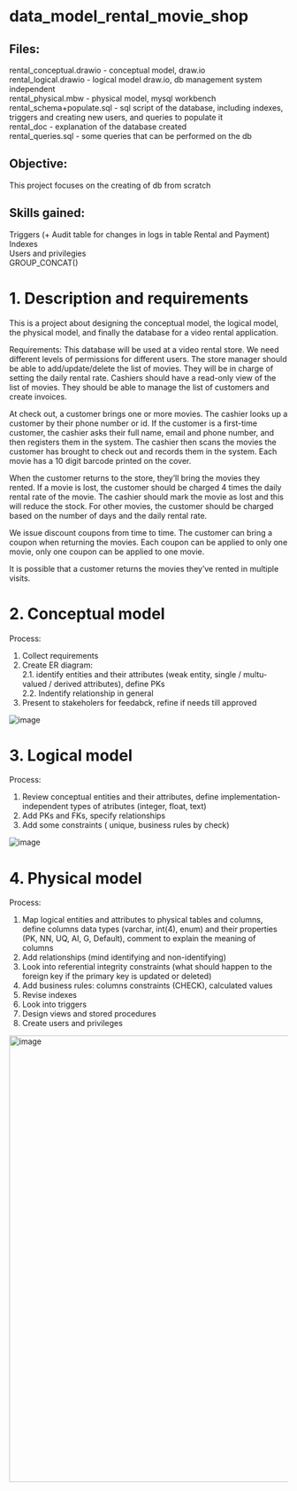  # data_model_rental_movie_shop

## Files:    

rental_conceptual.drawio - conceptual model, draw.io  
rental_logical.drawio -  logical model draw.io, db management system independent  
rental_physical.mbw - physical model, mysql workbench   
rental_schema+populate.sql - sql script of the database, including indexes, triggers and creating new users, and queries to populate it  
rental_doc - explanation of the database created  
rental_queries.sql - some queries that can be performed on the db  

## Objective:  
This project focuses on the creating of db from scratch

## Skills gained:  
Triggers (+ Audit table for changes in logs in table Rental and Payment)   
Indexes  
Users and privilegies   
GROUP_CONCAT()  


# 1. Description and requirements

This is a project about designing the conceptual model, the logical model, the physical model, and finally the database for a video rental application.

Requirements:
This database will be used at a video rental store. We need different levels of permissions for different users. The store manager should be able to add/update/delete the list of movies. They will be in charge of setting the daily rental rate. Cashiers should have a read-only view of the list of movies. They should be able to manage the list of customers and create invoices.

At check out, a customer brings one or more movies. The cashier looks up a customer by their phone number or id. If the customer is a first-time customer, the cashier asks their full name, email and phone number, and then registers them in the system. The cashier then scans the movies the customer has brought to check out and records them in the system. Each movie has a 10 digit barcode printed on the cover.

When the customer returns to the store, they’ll bring the movies they rented. If a movie is lost, the customer should be charged 4 times the daily rental rate of the movie. The cashier should mark the movie as lost and this will reduce the stock. For other movies, the customer should be charged based on the number of days and the daily rental rate.

We issue discount coupons from time to time. The customer can bring a coupon when returning the movies. Each coupon can be applied to only one movie, only one coupon can be applied to one movie. 

It is possible that a customer returns the movies they’ve rented in multiple visits.

# 2. Conceptual model

   Process:
   1. Collect requirements
   2. Create ER diagram:  
      2.1. identify entities and their attributes (weak entity, single / multu-valued / derived attributes), define PKs  
      2.2. Indentify relationship in general   
   3. Present to stakeholers for feedabck, refine if needs till approved  
      
![image](https://github.com/user-attachments/assets/eccc6347-8ea1-4de8-8857-ed226bf402c7)


# 3. Logical model

   Process:
   1. Review conceptual entities and their attributes, define implementation-independent types of atributes (integer, float, text)  
   2.  Add PKs and FKs, specify relationships  
   3.  Add some constraints ( unique, business rules by check)   

![image](https://github.com/user-attachments/assets/6f91d080-4c67-43f0-935f-bb24482a411b)


 # 4. Physical model

   Process:
   1. Map logical entities and attributes to physical tables and columns, define columns data types (varchar, int(4), enum) and their properties (PK, NN, UQ, AI, G, Default), comment to explain the meaning of columns
   2. Add relationships (mind identifying and non-identifying)  
   3. Look into referential integrity constraints (what should happen to the foreign key if the primary key is updated or deleted)
   4. Add business rules: columns constraints (CHECK), calculated values
   5. Revise indexes  
   7. Look into triggers
   8. Design views and stored procedures 
   9. Create users and privileges

  <img width="1205" height="807" alt="image" src="https://github.com/user-attachments/assets/3c81a0f2-5763-4845-aad5-3ff42fa3e3cf" />




   


